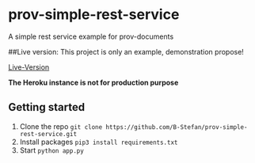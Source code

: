 # prov-simple-rest-service
A simple rest service example for prov-documents 


##Live version: 
This project is only an example, demonstration propose! 

[Live-Version](https://prov-simple-rest-example.herokuapp.com/v1.0/ui)

**The Heroku instance is not for production purpose** 


## Getting started 

1. Clone the repo `git clone https://github.com/B-Stefan/prov-simple-rest-service.git`
1. Install packages `pip3 install requirements.txt`
1. Start `python app.py`

